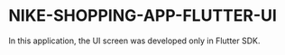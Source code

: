 # NIKE-SHOPPING-APP-FLUTTER-UI
 In this application, the UI screen was developed only in Flutter SDK.

